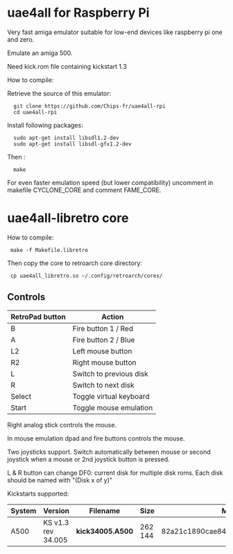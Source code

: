# uae4all for Raspberry Pi

Very fast amiga emulator suitable for low-end devices like raspberry pi one and zero.

Emulate an amiga 500.

Need kick.rom file containing kickstart 1.3

How to compile:

   Retrieve the source of this emulator:

      git clone https://github.com/Chips-fr/uae4all-rpi
      cd uae4all-rpi

   Install following packages:

      sudo apt-get install libsdl1.2-dev 
      sudo apt-get install libsdl-gfx1.2-dev

   Then :

      make

For even faster emulation speed (but lower compatibility) uncomment in makefile CYCLONE_CORE and comment FAME_CORE.

# uae4all-libretro core

How to compile:

     make -f Makefile.libretro

Then copy the core to retroarch core directory:

     cp uae4all_libretro.so ~/.config/retroarch/cores/

## Controls

|RetroPad button|Action|
|---|---|
|B|Fire button 1 / Red|
|A|Fire button 2 / Blue|
|L2|Left mouse button|
|R2|Right mouse button|
|L|Switch to previous disk|
|R|Switch to next disk|
|Select|Toggle virtual keyboard|
|Start|Toggle mouse emulation|

Right analog stick controls the mouse.

In mouse emulation dpad and fire buttons controls the mouse.

Two joysticks support. Switch automatically between mouse or second joystick when a mouse or 2nd joystick button is pressed.

L & R button can change DF0: current disk for multiple disk roms. Each disk should be named with "(Disk x of y)"

Kickstarts supported:

|System|Version|Filename|Size|MD5|
|---|---|---|---|---|
|A500|KS v1.3 rev 34.005|**kick34005.A500**|262 144|82a21c1890cae844b3df741f2762d48d|
